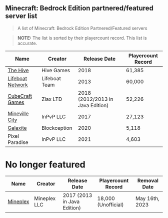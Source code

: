 ## Minecraft: Bedrock Edition partnered/featured server list

> A list of Minecraft: Bedrock Edition Partnered/Featured servers

> **NOTE:** The list is sorted by their playercount record. This list is accurate.

Name | Creator | Release Date | Playercount Record
|--|--|--|--|
[The Hive](https://playhive.com/)|Hive Games|2018|61,385
[Lifeboat Network](https://lbsg.net/)|Lifeboat Team|2013|60,000
[CubeCraft Games](https://cubecraft.net)|Ziax LTD|2018 (2012/2013 in Java Edition)|52,226
[Mineville City](https://mineville.gg/)|InPvP LLC|2017|27,123
[Galaxite](https://galaxite.net)|Blockception|2020|5,118
Pixel Paradise|InPvP LLC|2021|4,603

# No longer featured

Name | Creator | Release Date | Playercount Record | Removal Date
|--|--|--|--|--|
[Mineplex](https://mineplex.net/)|Mineplex LLC|2017 (2013 in Java Edition)|18,000 (Unofficial)|May 16th, 2023



